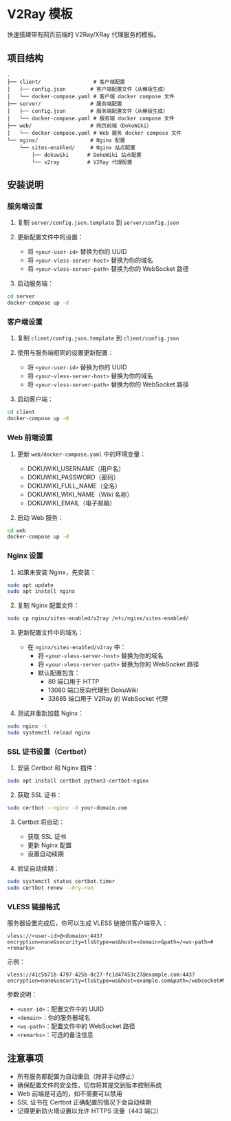 # V2Ray 模板

快速搭建带有网页前端的 V2Ray/XRay 代理服务的模板。

## 项目结构

```
.
├── client/                 # 客户端配置
│   ├── config.json        # 客户端配置文件（从模板生成）
│   └── docker-compose.yaml # 客户端 docker compose 文件
├── server/                # 服务端配置
│   ├── config.json        # 服务端配置文件（从模板生成）
│   └── docker-compose.yaml # 服务端 docker compose 文件
├── web/                   # 网页前端（DokuWiki）
│   └── docker-compose.yaml # Web 服务 docker compose 文件
└── nginx/                 # Nginx 配置
    └── sites-enabled/     # Nginx 站点配置
        ├── dokuwiki      # DokuWiki 站点配置
        └── v2ray         # V2Ray 代理配置
```

## 安装说明

### 服务端设置

1. 复制 `server/config.json.template` 到 `server/config.json`
2. 更新配置文件中的设置：
   - 将 `<your-user-id>` 替换为你的 UUID
   - 将 `<your-vless-server-host>` 替换为你的域名
   - 将 `<your-vless-server-path>` 替换为你的 WebSocket 路径

3. 启动服务端：
```bash
cd server
docker-compose up -d
```

### 客户端设置

1. 复制 `client/config.json.template` 到 `client/config.json`
2. 使用与服务端相同的设置更新配置：
   - 将 `<your-user-id>` 替换为你的 UUID
   - 将 `<your-vless-server-host>` 替换为你的域名
   - 将 `<your-vless-server-path>` 替换为你的 WebSocket 路径

3. 启动客户端：
```bash
cd client
docker-compose up -d
```

### Web 前端设置

1. 更新 `web/docker-compose.yaml` 中的环境变量：
   - DOKUWIKI_USERNAME（用户名）
   - DOKUWIKI_PASSWORD（密码）
   - DOKUWIKI_FULL_NAME（全名）
   - DOKUWIKI_WIKI_NAME（Wiki 名称）
   - DOKUWIKI_EMAIL（电子邮箱）

2. 启动 Web 服务：
```bash
cd web
docker-compose up -d
```

### Nginx 设置

1. 如果未安装 Nginx，先安装：
```bash
sudo apt update
sudo apt install nginx
```

2. 复制 Nginx 配置文件：
```bash
sudo cp nginx/sites-enabled/v2ray /etc/nginx/sites-enabled/
```

3. 更新配置文件中的域名：
   - 在 `nginx/sites-enabled/v2ray` 中：
     - 将 `<your-vless-server-host>` 替换为你的域名
     - 将 `<your-vless-server-path>` 替换为你的 WebSocket 路径
     - 默认配置包含：
       - 80 端口用于 HTTP
       - 13080 端口反向代理到 DokuWiki
       - 33685 端口用于 V2Ray 的 WebSocket 代理

4. 测试并重新加载 Nginx：
```bash
sudo nginx -t
sudo systemctl reload nginx
```

### SSL 证书设置（Certbot）

1. 安装 Certbot 和 Nginx 插件：
```bash
sudo apt install certbot python3-certbot-nginx
```

2. 获取 SSL 证书：
```bash
sudo certbot --nginx -d your-domain.com
```

3. Certbot 将自动：
   - 获取 SSL 证书
   - 更新 Nginx 配置
   - 设置自动续期

4. 验证自动续期：
```bash
sudo systemctl status certbot.timer
sudo certbot renew --dry-run
```

### VLESS 链接格式

服务器设置完成后，你可以生成 VLESS 链接供客户端导入：

```
vless://<user-id>@<domain>:443?encryption=none&security=tls&type=ws&host=<domain>&path=/<ws-path>#<remarks>
```

示例：
```
vless://41c5b71b-4797-425b-8c27-fc1d47453c27@example.com:443?encryption=none&security=tls&type=ws&host=example.com&path=/websocket#MyProxy
```

参数说明：
- `<user-id>`：配置文件中的 UUID
- `<domain>`：你的服务器域名
- `<ws-path>`：配置文件中的 WebSocket 路径
- `<remarks>`：可选的备注信息

## 注意事项

- 所有服务都配置为自动重启（除非手动停止）
- 确保配置文件的安全性，切勿将其提交到版本控制系统
- Web 前端是可选的，如不需要可以禁用
- SSL 证书在 Certbot 正确配置的情况下会自动续期
- 记得更新防火墙设置以允许 HTTPS 流量（443 端口）
